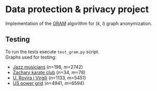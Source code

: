 # Data protection & privacy project

Implementation of the [GRAM](https://www.sciencedirect.com/science/article/abs/pii/S0957417420302785) algorithm for (*k*, *l*) graph anonymization.

## Testing
To run the tests execute `test_gram.py` script. <br />
Graphs used for testing:
* [Jazz musicians](http://konect.cc/networks/arenas-jazz/) (*n*=198, *m*=2742)
* [Zachary karate club](http://konect.cc/networks/ucidata-zachary/) (*n*=34, *m*=78)
* [U. Rovira i Virgili](http://konect.cc/networks/arenas-email/) (*n*=1133, *m*=5451)
* [US power grid](http://konect.cc/networks/opsahl-powergrid/) (*n*=4941, *m*=6594)
